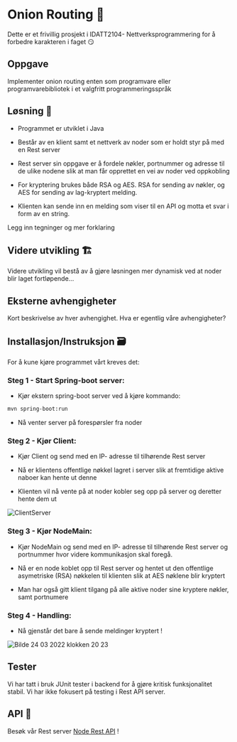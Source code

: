 # Onion Routing 🧅

 Dette er et frivillig prosjekt i IDATT2104- Nettverksprogrammering for å forbedre karakteren i faget 😏

## Oppgave

Implementer onion routing enten som programvare eller programvarebibliotek i et valgfritt programmeringsspråk

## Løsning 📝

- Programmet er utviklet i Java

- Består av en klient samt et nettverk av noder som er holdt styr på med en Rest server 

- Rest server sin oppgave er å fordele nøkler, portnummer og adresse til de ulike nodene slik at man får opprettet en vei av noder ved oppkobling

- For kryptering brukes både RSA og AES. RSA for sending av nøkler, og AES for sending av lag-kryptert melding. 

- Klienten kan sende inn en melding som viser til en API og motta et svar i form av en string.


Legg inn tegninger og mer forklaring


## Videre utvikling 🏗️

Videre utvikling vil bestå av å gjøre løsningen mer dynamisk ved at noder blir laget fortløpende...


## Eksterne avhengigheter

Kort beskrivelse av hver avhengighet. Hva er egentlig våre avhengigheter?


## Installasjon/Instruksjon 🗃️

For å kune kjøre programmet vårt kreves det:

### Steg 1 - Start Spring-boot server:

- Kjør ekstern spring-boot server ved å kjøre kommando:
```bash
mvn spring-boot:run 
```
- Nå venter server på forespørsler fra noder

### Steg 2 - Kjør Client:

- Kjør Client og send med en IP- adresse til tilhørende Rest server 

- Nå er klientens offentlige nøkkel lagret i server slik at fremtidige aktive naboer kan hente ut denne

- Klienten vil nå vente på at noder kobler seg opp på server og deretter hente dem ut

![ClientServer](https://user-images.githubusercontent.com/91839835/159998190-876df2a6-5d57-4ceb-b692-ab5f29570db1.jpg)



### Steg 3 - Kjør NodeMain:

- Kjør NodeMain og send med en IP- adresse til tilhørende Rest server og portnummer hvor videre kommunikasjon skal foregå.

- Nå er en node koblet opp til Rest server og hentet ut den offentlige asymetriske (RSA) nøkkelen til klienten slik at AES nøklene blir kryptert

- Man har også gitt klient tilgang på alle aktive noder sine kryptere nøkler, samt portnumere



### Steg 4 - Handling:

- Nå gjenstår det bare å sende meldinger kryptert !

![Bilde 24 03 2022 klokken 20 23](https://user-images.githubusercontent.com/91839835/159998647-b62e589f-767e-4653-a049-3780b524a5f1.jpg)



## Tester

Vi har tatt i bruk JUnit tester i backend for å gjøre kritisk funksjonalitet stabil. Vi har ikke fokusert på testing i Rest API server.


## API 📡

Besøk vår Rest server [Node Rest API](https://github.com/mariusklemp/OnionRouterREST) !



  
                                 

